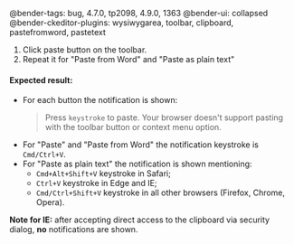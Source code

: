 @bender-tags: bug, 4.7.0, tp2098, 4.9.0, 1363
@bender-ui: collapsed
@bender-ckeditor-plugins: wysiwygarea, toolbar, clipboard, pastefromword, pastetext

1. Click paste button on the toolbar.
2. Repeat it for "Paste from Word" and "Paste as plain text"

#### Expected result:

* For each button the notification is shown:
  > Press `keystroke` to paste. Your browser doesn't support pasting with the toolbar button or context menu option.
* For "Paste" and "Paste from Word" the notification keystroke is `Cmd/Ctrl+V`.
* For "Paste as plain text" the notification is shown mentioning:
	* `Cmd+Alt+Shift+V` keystroke in Safari;
	* `Ctrl+V` keystroke in Edge and IE;
	* `Cmd/Ctrl+Shift+V` keystroke in all other browsers (Firefox, Chrome, Opera).

**Note for IE:** after accepting direct access to the clipboard via security dialog, **no** notifications are shown.
